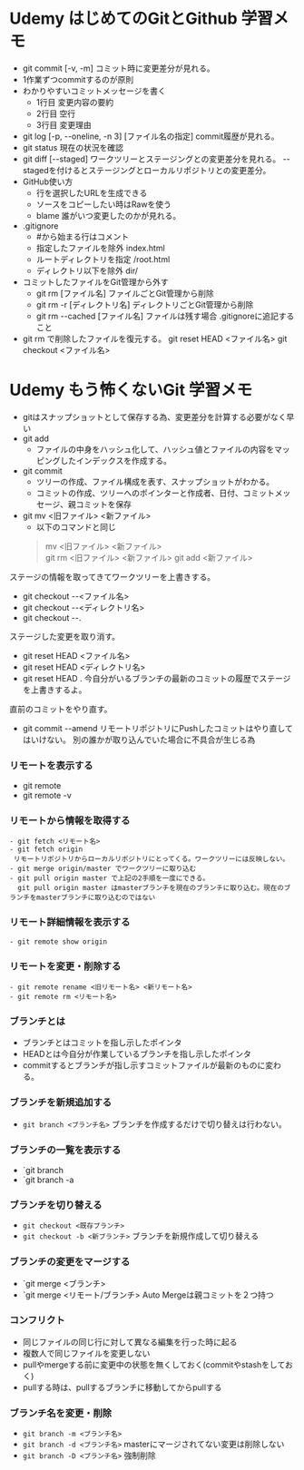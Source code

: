 # Udemy はじめてのGitとGithub 学習メモ

- git commit [-v, -m] 
    コミット時に変更差分が見れる。
- 1作業ずつcommitするのが原則
- わかりやすいコミットメッセージを書く
    - 1行目 変更内容の要約
    - 2行目 空行
    - 3行目 変更理由
- git log [-p, --oneline, -n 3] [ファイル名の指定]
    commit履歴が見れる。
- git status
    現在の状況を確認
- git diff [--staged] 
    ワークツリーとステージングとの変更差分を見れる。
    --stagedを付けるとステージングとローカルリポジトリとの変更差分。
- GitHub使い方
    - 行を選択したURLを生成できる
    - ソースをコピーしたい時はRawを使う
    - blame 誰がいつ変更したのかが見れる。
- .gitignore
    - #から始まる行はコメント
    - 指定したファイルを除外
        index.html
    - ルートディレクトリを指定
        /root.html
    - ディレクトリ以下を除外
        dir/
- コミットしたファイルをGit管理から外す
    - git rm [ファイル名]
        ファイルごとGit管理から削除
    - git rm -r [ディレクトリ名]
        ディレクトリごとGit管理から削除
    - git rm --cached [ファイル名]
        ファイルは残す場合
        .gitignoreに追記すること
- git rm で削除したファイルを復元する。
    git reset HEAD <ファイル名>
    git checkout <ファイル名>

# Udemy もう怖くないGit 学習メモ

- gitはスナップショットとして保存する為、変更差分を計算する必要がなく早い
- git add
    - ファイルの中身をハッシュ化して、ハッシュ値とファイルの内容をマッピングしたインデックスを作成する。
- git commit
    - ツリーの作成、ファイル構成を表す、スナップショットがわかる。
    - コミットの作成、ツリーへのポインターと作成者、日付、コミットメッセージ、親コミットを保存
- git mv <旧ファイル> <新ファイル>
    - 以下のコマンドと同じ
    > mv <旧ファイル> <新ファイル>   
    > git rm <旧ファイル> <新ファイル> 
    > git add <新ファイル>


ステージの情報を取ってきてワークツリーを上書きする。
- git checkout --<ファイル名>
- git checkout --<ディレクトリ名>
- git checkout --.

ステージした変更を取り消す。
- git reset HEAD <ファイル名>
- git reset HEAD <ディレクトリ名>
- git reset HEAD .
  今自分がいるブランチの最新のコミットの履歴でステージを上書きするよ。

直前のコミットをやり直す。
- git commit --amend
 リモートリポジトリにPushしたコミットはやり直してはいけない。
 別の誰かが取り込んでいた場合に不具合が生じる為
 
### リモートを表示する
- git remote
- git remote -v

### リモートから情報を取得する
    - git fetch <リモート名>
    - git fetch origin
     リモートリポジトリからローカルリポジトリにとってくる。ワークツリーには反映しない。
    - git merge origin/master でワークツリーに取り込む
    - git pull origin master で上記の2手順を一度にできる。
      git pull origin master はmasterブランチを現在のブランチに取り込む。現在のブランチをmasterブランチに取り込むのではない

### リモート詳細情報を表示する
    - git remote show origin

### リモートを変更・削除する
    - git remote rename <旧リモート名> <新リモート名>
    - git remote rm <リモート名>

### ブランチとは
- ブランチとはコミットを指し示したポインタ
- HEADとは今自分が作業しているブランチを指し示したポインタ
- commitするとブランチが指し示すコミットファイルが最新のものに変わる。

### ブランチを新規追加する
- `git branch <ブランチ名>`
 ブランチを作成するだけで切り替えは行わない。

### ブランチの一覧を表示する
- `git branch
- `git branch -a

### ブランチを切り替える
- `git checkout <既存ブランチ>`
- `git checkout -b <新ブランチ>`
 ブランチを新規作成して切り替える
 
### ブランチの変更をマージする
- `git merge <ブランチ>
- `git merge <リモート/ブランチ>
 Auto Mergeは親コミットを２つ持つ

### コンフリクト
- 同じファイルの同じ行に対して異なる編集を行った時に起る
- 複数人で同じファイルを変更しない
- pullやmergeする前に変更中の状態を無くしておく(commitやstashをしておく)
- pullする時は、pullするブランチに移動してからpullする

### ブランチ名を変更・削除
- `git branch -m <ブランチ名>`
- `git branch -d <ブランチ名>` masterにマージされてない変更は削除しない
- `git branch -D <ブランチ名>` 強制削除
